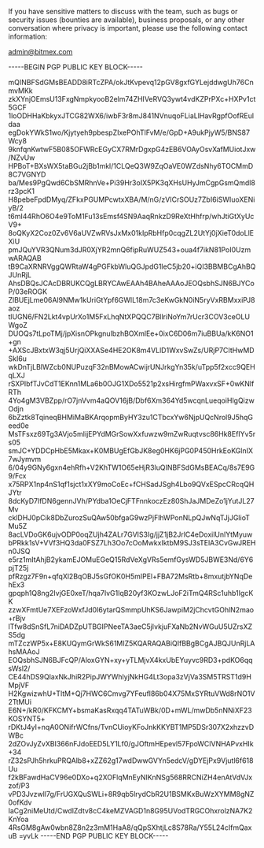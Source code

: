If you have sensitive matters to discuss with the team, such as bugs or security issues (bounties are available), business proposals, or any other conversation where privacy is important, please use the following contact information:

admin@bitmex.com

-----BEGIN PGP PUBLIC KEY BLOCK-----

mQINBFSdGMsBEADD8iRTcZPA/okJtKvpevq12pGV8gxfGYLejddwgUh76CnmvMKk
zkXYnjOEmsU13FxgNmpkyooB2elm74ZHIVeRVQ3ywt4vdKZPrPXc+HXPv1ct5GCF
1loODHHaKbkyxJTCG82WX6/iwbF3r8mJ841NVnuqoFLiaLlHavRgpfOofREuldaa
egDokYWkS1wo/Kjytyeh9pbespZIxePOhTlFvM/e/GpD+A9ukPjyW5/BNS87Wcy8
9knfqnKwtwF5B085OFWRcEGyCX7RMrDgxpG4zEB6VOAyOsvXafMUiotJxw/NZvUw
HPBoT+BXsWX5taBGu2jBb1mkl/1CLQeQ3W9ZqOaVE0WZdsNhy6TOCMmD8C7VGNYD
ba/Mes9PgQwd6CbSMRhnVe+Pi39Hr3oIX5PK3qXHsUHyJmCgpGsmQmdl8rz3pcK1
H8pebeFpdDMyq/ZFkxPGUMPcwtxXBA/M/nG/zVICrSOUz7ZbI6iSWIuoXENiyB/2
t6mI44RhO6O4e9ToM1Fu13sEmsf4SN9AaqRnkzD9ReXtHhfrp/whJtiGtXyUcV9+
8oQKyX2Coz0Zv6V6aUVZwRVsJxMx01kIpRbHfp0cqgZL2UtYj0jXieT0doLlEXiU
pmJQuYVR3QNum3dJR0XjYR2mnQ6fipRuWUZ543+oua4f7ikN81PoI0UzmwARAQAB
tB9CaXRNRVggQWRtaW4gPGFkbWluQGJpdG1leC5jb20+iQI3BBMBCgAhBQJUnRjL
AhsDBQsJCAcDBRUKCQgLBRYCAwEAAh4BAheAAAoJEOQsbhSJN6BJYCoP/03eROGK
ZlBUEjLme06Al9NMw1kUriGtYpf6GWlL18m7c3eKwGkN0iN5ryVxRBMxxiPJ8aoz
tlUGN6/FN2Lkt4vpUrXo1M5FxLhqNtXPQQC7BllriNoYm7rUcr3COV3ceOLUWgoZ
DUOQs7tLpoTMj/jpXisnOPkgnuIbzhBOXmlEe+0ixC6D06m7iuBBUa/kK6NO1+gn
+AXScJBxtxW3qj5UrjQiXXASe4HE2OK8m4VLlD1WxvSwZs/URjP7CItHwMDSkI6u
wkDnTjLBlWZcb0NUPuzqF32nBMowACwijrUNJrkgYn35k/uTpp5f2xcc9QEHqLXJ
rSXPIbfTJvCdT1EKnn1MLa6b0OJG1XDo5521p2xsHirgfmPWaxvxSF+0wKNlfRTh
4Yo4gM3VBZpp/rO7jnVvm4aQOV16jB/Dbf6Xm364Yd5wcqnLueqoiHlgQizwOdjn
6bZztk8TqineqBHMiMaBKArqopmByHY3zu1CTbcxYw6NjpUQcNrol9J5hqGeed0e
MsTFsxz69Tg3AVjo5mIijEPYdMGrSowXxfuwzw9mZwRuqtvsc86Hk8EfIYv5rs05
smJC+YDDCpHbE5Mkax+K0MBUgEfGbJK8eg0HK6jPG0P450HrkEoKGlnIX7wJymvm
6/04y9GNy6gxn4ehRfh+V2KhTW1O65eHjR3luQINBFSdGMsBEACq/8s7E9G9/Fcx
x75RPX1np4nS1qf1sjct1xXY9moCoEc+fCHSadJSgh4Lbo9QVxESpcCRcqQHJYtr
8dcKyD7lfDN6gennJVh/PYdba1OeCjFTFnnkoczEz80ShJaJMDeZo1jYutJL27Mv
cklDHJ0pCik8DbZurozSuQAw50bfgaG9wzPjFlhWPonNLpQJwNqTJjJGlioTMu5Z
8acLVDoGK6ujvODP0oqZUjh4ZALr7GVIS3Ig/jjZ1jB2JrlC4eDoxilUnlYtMyuw
bPRkk1sV+VVf3HQ3da0FSZ7Lh3Oo7cOoMwkxIktbM9SJ3sTElA3CvGwJREHn0JSQ
e5rz1mItAhjB2ykamEJOMuEGeQ15RdVeXgVRs5emfGysWD5JBWE3Nd/6Y6pjT25j
pfRzgz7F9n+qfqXl2BqOBJ5sGfOK0H5mIPEl+FBA72MsRtb+8mxutjbYNqDehEx3
gpqph1Q8ng2IvjGE0xeT/hqa7IvG1lqB20yf3KOzwLJoF2iTmQ4RSc1uhb1IgcKK
zzwXFmtUe7XEFzoWxfJd0I6ytarQSmmpUhKS6JawpiM2jChcvtGOhlN2mao+rBjv
lTfw8dSnSfL7niDADZpUTBGIPNeeTA3aeC5jIvkjuFXaNb2NvWGuU5UZrsXZS5dg
mTZczWP5x+E8KUQymGrWkS61MIZ5KQARAQABiQIfBBgBCgAJBQJUnRjLAhsMAAoJ
EOQsbhSJN6BJFcQP/AloxGYN+xy+yTLMjvX4kxUbEYuyvc9RD3+pdKO6qqsWsl2/
CE44hDS9QlaxNkJhiR2PipJWYWhlyjNkHG4Lt3opa3zVjVa3SM5TRST1d9HMpjVF
H2KgwizwhU+TltM+Qj7HWC6Cmvg7YFeufl86b04X75MxSYRtuVWd8rNO1V2TtMUi
E6N+/kR0/KFKCMY+bsmaKasRxqq4TATuWBk/0D+mWL/mwDb5nNNiXF23KOSYNT5+
rDKtJ4yI+nqA0ONifrWCfns/TvnCUioyKFoJnkKKYBT1MP5DSr307X2xhzzvDWBc
2dZOvJyZvXBI366nFJdoEED5LY1Lf0/gJOftmHEpevl57FpoWClVNHAPvxHIk+34
rZ32sPJh5hrkuPRQAlb8+xZZ62g17wdDwwGVYn5edcV/gDYEjPx9Vjutl6f618Uu
f2kBFawdHaCV96e0DXo+q2XOFlqMnEyNlKnNSg568RRCNiZH4enAtVdVJxzof/P3
vPD3Jvzwll7g/FrUGXQuSWLi+8R9qb5lrydCbR2U1BSMKxBuWzXYMM8gNZ0ofKdv
IaCg2niMeUtd/CwdlZdtv8cC4keMZVAGD1n8G95UVodTRGCOhxrolzNA7K2KnYoa
4RsGM8gAw0wbn8Z8n2z3mM1HaA8/qQpSXhtjLc8S78Ra/Y55L24cIfmQaxuB
=yvLk
-----END PGP PUBLIC KEY BLOCK-----
